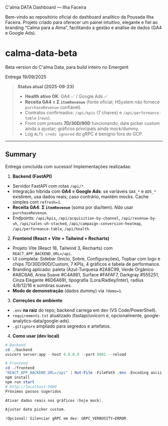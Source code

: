 C'alma DATA Dashboard — Ilha Faceira 

Bem-vindo ao repositório oficial do dashboard analítico da Pousada Ilha Faceira. Projeto criado para oferecer um painel intuitivo, elegante e fiel ao branding “Calma para a Alma”, facilitando a gestão e análise de dados (GA4 e Google Ads).

# calma-data-beta
Beta version do C'alma Data, para build inteiro no Emergent

Entrega 19/09/2025

> **Status atual (2025-09-23)**  
> - **Health ativo OK**: GA4 ✅ / Google Ads ✅  
> - **Receita GA4 = Σ `itemRevenue`** (fonte oficial; HSystem não fornece `purchaseRevenue` confiável).  
> - Contratos confirmados: `/api/kpis` (7 chaves) e `/api/performance-table` (`rows`).  
> - Front com presets **7D/30D/90D** funcionando; date picker custom ainda a ajustar; gráficos principais ainda mock/dummy.  
> - Log `ALTS creds ignored` do gRPC é benigno fora do GCP.

---

## Summary
Entrega concluída com sucesso! Implementações realizadas:

1) **Backend (FastAPI)**
- Servidor FastAPI com rotas `/api/*`.
- Integração híbrida com **GA4** e **Google Ads**: se variáveis `GA4_*` e `ADS_*` existirem, usa dados reais; caso contrário, mantém mocks. Cache simples com `refresh=1`.
- **Receita GA4**: **Σ `itemRevenue`** (soma por dia/item). *Não* usar `purchaseRevenue`.  
- Endpoints: `/api/kpis`, `/api/acquisition-by-channel`, `/api/revenue-by-uh`, `/api/sales-uh-stacked`, `/api/campaign-conversion-heatmap`, `/api/performance-table`, `/api/health`.

2) **Frontend (React + Vite + Tailwind + Recharts)**
- Projeto Vite (React 18, Tailwind 3, Recharts) com `REACT_APP_BACKEND_URL=/api`.
- UI completa: Sidebar (Início, Sobre, Configurações), Topbar com logo e chips 7D/30D/90D/Custom, 7 KPIs, 4 gráficos e tabela de performance.
- Branding aplicado: paleta (Azul-Turquesa #2A8C99, Verde Orgânico #A8C6A6, Areia Suave #C4A981, Surface #FAFAF7, Darkgray #555251, Cinza Elegante #6D6A69), tipografia (Lora/Radley/Inter), radius 4/8/12/16 e sombras suaves.
- **Modo de demonstração** (dados dummy) via `?demo=1`.

3) **Correções de ambiente**
- `.env` **na raiz** do repo; backend carrega em dev (VS Code/PowerShell).
- `requirements.txt` atualizado (fastapi/uvicorn e, opcionalmente, google-analytics-data/google-ads).
- `.gitignore` ampliado para segredos e artefatos.

4) **Como usar (dev local)**
```powershell
# Backend
cd ./backend
uvicorn server:app --host 0.0.0.0 --port 8001 --reload

# Frontend
cd ./frontend
"REACT_APP_BACKEND_URL=/api" | Out-File -FilePath .env -Encoding ascii
npm install
npm run start
# http://localhost:3000
Próximos passos sugeridos

Ativar dados reais nos gráficos (hoje mock).

Ajustar date picker custom.

(Opcional) Silenciar gRPC em dev: GRPC_VERBOSITY=ERROR.